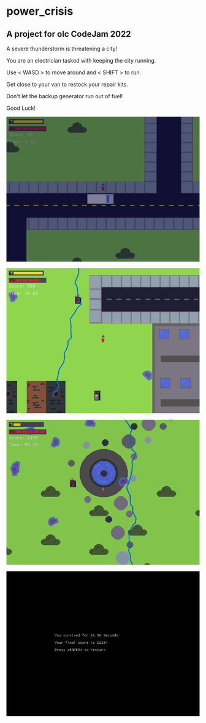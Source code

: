 # power_crisis
## A project for olc CodeJam 2022

A severe thunderstorm is threatening a city!

You are an electrician tasked with keeping the city running.

Use < WASD > to move around and < SHIFT > to run.

Get close to your van to restock your repair kits.

Don't let the backup generator run out of fuel!

Good Luck!

![](screenshots/screenshot_1.png)

![](screenshots/screenshot_2.png)

![](screenshots/screenshot_3.png)

![](screenshots/screenshot_4.png)